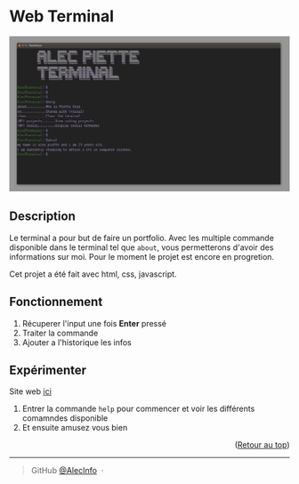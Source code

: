 <a name="readme-top"></a>

<h1> Web Terminal </h1>

![ex image](https://github.com/AlecInfo/Terminal/blob/main/screen.png)

## Description

Le terminal a pour but de faire un portfolio. 
Avec les multiple commande disponible dans le terminal tel que `about`, vous permetterons d'avoir des informations sur moi.
Pour le moment le projet est encore en progretion.

Cet projet a été fait avec html, css, javascript.

## Fonctionnement

1. Récuperer l'input une fois **Enter** pressé 
2. Traiter la commande
3. Ajouter a l'historique les infos

## Expérimenter

Site web [ici](https://alecinfo.github.io/Terminal/)
1. Entrer la commande `help` pour commencer et voir les différents comamndes disponible
2. Et ensuite amusez vous bien

<p align="right">(<a href="#readme-top">Retour au top</a>)</p>

---

> GitHub [@AlecInfo](https://github.com/AlecInfo) &nbsp;&middot;&nbsp;
